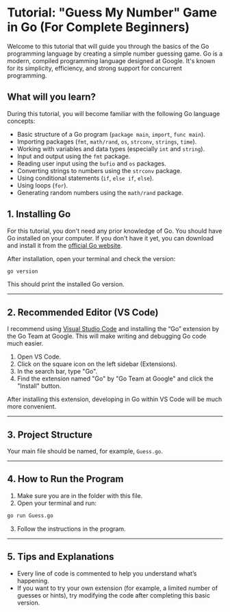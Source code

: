 # Tutorial: "Guess My Number" Game in Go (For Complete Beginners)

Welcome to this tutorial that will guide you through the basics of the Go programming language by creating a simple number guessing game.
Go is a modern, compiled programming language designed at Google.
It's known for its simplicity, efficiency, and strong support for concurrent programming.

## What will you learn?

During this tutorial, you will become familiar with the following Go language concepts:

* Basic structure of a Go program (`package main`, `import`, `func main`).
* Importing packages (`fmt`, `math/rand`, `os`, `strconv`, `strings`, `time`).
* Working with variables and data types (especially `int` and `string`).
* Input and output using the `fmt` package.
* Reading user input using the `bufio` and `os` packages.
* Converting strings to numbers using the `strconv` package.
* Using conditional statements (`if`, `else if`, `else`).
* Using loops (`for`).
* Generating random numbers using the `math/rand` package.

## 1. Installing Go

For this tutorial, you don't need any prior knowledge of Go.
You should have Go installed on your computer.
If you don't have it yet, you can download and install it from the [official Go website](https://go.dev/dl/).

After installation, open your terminal and check the version:

```bash
go version
```

This should print the installed Go version.

---

## 2. Recommended Editor (VS Code)

I recommend using [Visual Studio Code](https://code.visualstudio.com/) and installing the “Go” extension by the Go Team at Google. This will make writing and debugging Go code much easier.

1.  Open VS Code.
2.  Click on the square icon on the left sidebar (Extensions).
3.  In the search bar, type "Go".
4.  Find the extension named "Go" by "Go Team at Google" and click the "Install" button.

After installing this extension, developing in Go within VS Code will be much more convenient.

---

## 3. Project Structure

Your main file should be named, for example, `Guess.go`.

---

## 4. How to Run the Program

1. Make sure you are in the folder with this file.
2. Open your terminal and run:

```bash
go run Guess.go
```

3. Follow the instructions in the program.

---

## 5. Tips and Explanations

- Every line of code is commented to help you understand what’s happening.
- If you want to try your own extension (for example, a limited number of guesses or hints), try modifying the code after completing this basic version.

